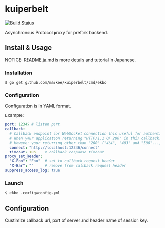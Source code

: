# kuiperbelt

[![Build Status](https://travis-ci.org/mackee/kuiperbelt.svg)](https://travis-ci.org/mackee/kuiperbelt)

Asynchronous Protocol proxy for prefork backend.

## Install & Usage

NOTICE: [README.ja.md](https://github.com/mackee/kuiperbelt/blob/master/README.ja.md) is more details and tutorial in Japanese.

### Installation

```
$ go get github.com/mackee/kuiperbelt/cmd/ekbo
```

### Configuration

Configuration is in YAML format.

Example:
```yaml
port: 12345 # listen port
callback:
  # Callback endpoint for WebSocket connection this useful for authentication.
  # When your application returning "HTTP/1.1 OK 200" in this callback, a connection upgrade to WebSocket.
  # However your returning other than "200" ("404", "403" and "500"...), a connection is disconnect.
  connect: "http://localhost:12346/connect"
  timeout: 10s    # callback response timeout
proxy_set_header:
  "X-Foo": "Foo"  # set to callback request header
  "X-Bar": ""     # remove from callback request header
suppress_access_log: true
```

### Launch

```
$ ekbo -config=config.yml
```

## Configuration

Custimize callback url, port of server and header name of session key.
